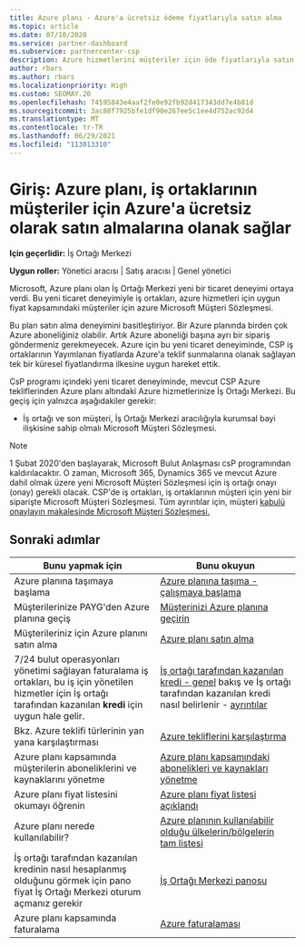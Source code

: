```yaml
---
title: Azure planı - Azure'a ücretsiz ödeme fiyatlarıyla satın alma
ms.topic: article
ms.date: 07/10/2020
ms.service: partner-dashboard
ms.subservice: partnercenter-csp
description: Azure hizmetlerini müşteriler için öde fiyatlarıyla satın almak için Azure plan ticari deneyimi hakkında bilgi edinin. Yeni güvenlik gereksinimleri hakkında da bilgi edinebilirsiniz.
author: rbars
ms.author: rbars
ms.localizationpriority: High
ms.custom: SEOMAY.20
ms.openlocfilehash: 74595843e4aaf2fe0e92fb92d417343dd7e4b81d
ms.sourcegitcommit: 3ac88f7925bfe1df90e267ee5c1ee4d752ac92d4
ms.translationtype: MT
ms.contentlocale: tr-TR
ms.lasthandoff: 06/29/2021
ms.locfileid: "113013310"
---
```

# <a name="introduction-azure-plan-lets-partners-buy-azure-at-pay-as-you-go-rates-for-customers"></a>Giriş: Azure planı, iş ortaklarının müşteriler için Azure'a ücretsiz olarak satın almalarına olanak sağlar

**Için geçerlidir:** İş Ortağı Merkezi

**Uygun roller:** Yönetici aracısı | Satış aracısı | Genel yönetici

Microsoft, Azure planı olan İş Ortağı Merkezi yeni bir ticaret deneyimi ortaya verdi.  Bu yeni ticaret deneyimiyle iş ortakları, azure hizmetleri için uygun fiyat kapsamındaki müşteriler için azure Microsoft Müşteri Sözleşmesi.

Bu plan satın alma deneyimini basitleştiriyor. Bir Azure planında birden çok Azure aboneliğiniz olabilir. Artık Azure aboneliği başına ayrı bir sipariş göndermeniz gerekmeyecek. Azure için bu yeni ticaret deneyiminde, CSP iş ortaklarının Yayımlanan fiyatlarda Azure'a teklif sunmalarına olanak sağlayan tek bir küresel fiyatlandırma ilkesine uygun hareket ettik.

CsP programı içindeki yeni ticaret deneyiminde, mevcut CSP Azure tekliflerinden Azure planı altındaki Azure hizmetlerinize İş Ortağı Merkezi. Bu geçiş için yalnızca aşağıdakiler gerekir:

- İş ortağı ve son müşteri, İş Ortağı Merkezi aracılığıyla kurumsal bayi ilişkisine sahip olmalı Microsoft Müşteri Sözleşmesi.

>[!Note]
>1 Şubat 2020'den başlayarak, Microsoft Bulut Anlaşması csP programından kaldırılacaktır. O zaman, Microsoft 365, Dynamics 365 ve mevcut Azure dahil olmak üzere yeni Microsoft Müşteri Sözleşmesi için iş ortağı onayı (onay) gerekli olacak. CSP'de iş ortakları, iş ortaklarının müşteri için yeni bir siparişte Microsoft Müşteri Sözleşmesi. Tüm ayrıntılar için, müşteri [kabulü onaylayın makalesinde Microsoft Müşteri Sözleşmesi.](confirm-customer-agreement.md)


## <a name="next-steps"></a>Sonraki adımlar

|**Bunu yapmak için**   |**Bunu okuyun**   |
|------------------|---------------------|
|Azure planına taşımaya başlama|[Azure planına taşıma - çalışmaya başlama](azure-plan-get-started.md)
|Müşterilerinize PAYG'den Azure planına geçiş|[Müşterinizi Azure planına geçirin](azure-plan-transition.md)|
|Müşterileriniz için Azure planını satın alma|[Azure planı satın alma](purchase-azure-plan.md)|
|7/24 bulut operasyonları yönetimi sağlayan faturalama iş ortakları, bu iş için yönetilen hizmetler için İş ortağı tarafından kazanılan **kredi** için uygun hale gelir.|[İş ortağı tarafından kazanılan kredi - genel](partner-earned-credit.md) bakış ve İş ortağı tarafından kazanılan kredi nasıl belirlenir - [ayrıntılar](partner-earned-credit-explanation.md)|
|Bkz. Azure teklifi türlerinin yan yana karşılaştırması|[Azure tekliflerini karşılaştırma](compare-azure-offers.md)|
|Azure planı kapsamında müşterilerin aboneliklerini ve kaynaklarını yönetme|[Azure planı kapsamındaki abonelikleri ve kaynakları yönetme](azure-plan-manage.md)|
|Azure planı fiyat listesini okumayı öğrenin   |[Azure planı fiyat listesi açıklandı](azure-plan-price-list.md)|
|Azure planı nerede kullanılabilir?|[Azure planının kullanılabilir olduğu ülkelerin/bölgelerin tam listesi](https://query.prod.cms.rt.microsoft.com/cms/api/am/binary/RE3QN0x)
|İş ortağı tarafından kazanılan kredinin nasıl hesaplanmış olduğunu görmek için pano fiyat İş Ortağı Merkezi oturum açmanız gerekir|[İş Ortağı Merkezi panosu](https://partner.microsoft.com/dashboard/home)|
|Azure planı kapsamında faturalama|[Azure faturalaması](azure-plan-billing.md)|
